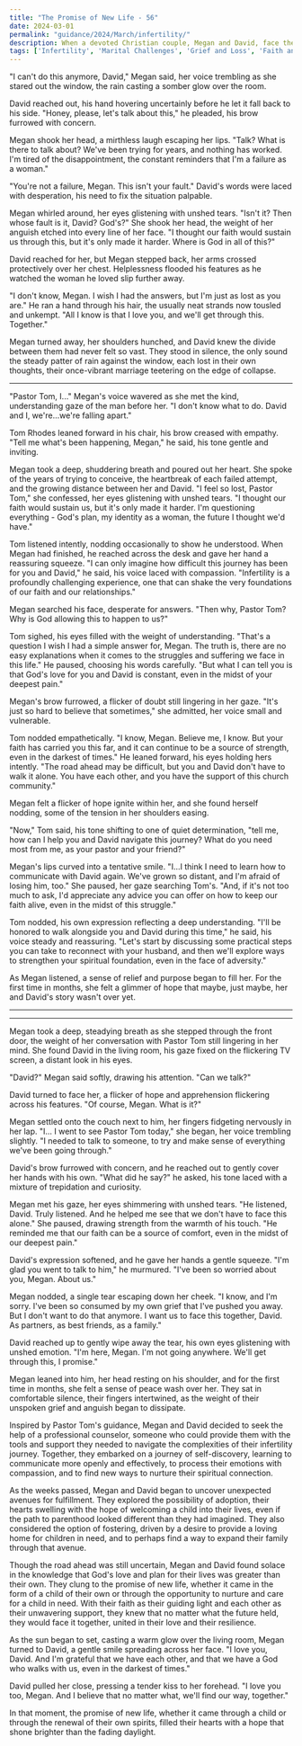 ```yaml
---
title: "The Promise of New Life - 56"
date: 2024-03-01
permalink: "guidance/2024/March/infertility/"
description: When a devoted Christian couple, Megan and David, face the heartbreak of infertility, they struggle to maintain their faith and their marriage. Seeking guidance from Pastor Tom Rhodes, they embark on a journey of self-discovery, understanding, and the possibility of finding hope in the midst of their deepest desires unmet.
tags: ['Infertility', 'Marital Challenges', 'Grief and Loss', 'Faith and Spirituality', 'Pastoral Guidance']
---
```

"I can't do this anymore, David," Megan said, her voice trembling as she stared out the window, the rain casting a somber glow over the room.

David reached out, his hand hovering uncertainly before he let it fall back to his side. "Honey, please, let's talk about this," he pleaded, his brow furrowed with concern.

Megan shook her head, a mirthless laugh escaping her lips. "Talk? What is there to talk about? We've been trying for years, and nothing has worked. I'm tired of the disappointment, the constant reminders that I'm a failure as a woman."

"You're not a failure, Megan. This isn't your fault." David's words were laced with desperation, his need to fix the situation palpable.

Megan whirled around, her eyes glistening with unshed tears. "Isn't it? Then whose fault is it, David? God's?" She shook her head, the weight of her anguish etched into every line of her face. "I thought our faith would sustain us through this, but it's only made it harder. Where is God in all of this?"

David reached for her, but Megan stepped back, her arms crossed protectively over her chest. Helplessness flooded his features as he watched the woman he loved slip further away.

"I don't know, Megan. I wish I had the answers, but I'm just as lost as you are." He ran a hand through his hair, the usually neat strands now tousled and unkempt. "All I know is that I love you, and we'll get through this. Together."

Megan turned away, her shoulders hunched, and David knew the divide between them had never felt so vast. They stood in silence, the only sound the steady patter of rain against the window, each lost in their own thoughts, their once-vibrant marriage teetering on the edge of collapse.

***

"Pastor Tom, I..." Megan's voice wavered as she met the kind, understanding gaze of the man before her. "I don't know what to do. David and I, we're...we're falling apart."

Tom Rhodes leaned forward in his chair, his brow creased with empathy. "Tell me what's been happening, Megan," he said, his tone gentle and inviting.

Megan took a deep, shuddering breath and poured out her heart. She spoke of the years of trying to conceive, the heartbreak of each failed attempt, and the growing distance between her and David. "I feel so lost, Pastor Tom," she confessed, her eyes glistening with unshed tears. "I thought our faith would sustain us, but it's only made it harder. I'm questioning everything - God's plan, my identity as a woman, the future I thought we'd have."

Tom listened intently, nodding occasionally to show he understood. When Megan had finished, he reached across the desk and gave her hand a reassuring squeeze. "I can only imagine how difficult this journey has been for you and David," he said, his voice laced with compassion. "Infertility is a profoundly challenging experience, one that can shake the very foundations of our faith and our relationships."

Megan searched his face, desperate for answers. "Then why, Pastor Tom? Why is God allowing this to happen to us?"

Tom sighed, his eyes filled with the weight of understanding. "That's a question I wish I had a simple answer for, Megan. The truth is, there are no easy explanations when it comes to the struggles and suffering we face in this life." He paused, choosing his words carefully. "But what I can tell you is that God's love for you and David is constant, even in the midst of your deepest pain."

Megan's brow furrowed, a flicker of doubt still lingering in her gaze. "It's just so hard to believe that sometimes," she admitted, her voice small and vulnerable.

Tom nodded empathetically. "I know, Megan. Believe me, I know. But your faith has carried you this far, and it can continue to be a source of strength, even in the darkest of times." He leaned forward, his eyes holding hers intently. "The road ahead may be difficult, but you and David don't have to walk it alone. You have each other, and you have the support of this church community."

Megan felt a flicker of hope ignite within her, and she found herself nodding, some of the tension in her shoulders easing.

"Now," Tom said, his tone shifting to one of quiet determination, "tell me, how can I help you and David navigate this journey? What do you need most from me, as your pastor and your friend?"

Megan's lips curved into a tentative smile. "I...I think I need to learn how to communicate with David again. We've grown so distant, and I'm afraid of losing him, too." She paused, her gaze searching Tom's. "And, if it's not too much to ask, I'd appreciate any advice you can offer on how to keep our faith alive, even in the midst of this struggle."

Tom nodded, his own expression reflecting a deep understanding. "I'll be honored to walk alongside you and David during this time," he said, his voice steady and reassuring. "Let's start by discussing some practical steps you can take to reconnect with your husband, and then we'll explore ways to strengthen your spiritual foundation, even in the face of adversity."

As Megan listened, a sense of relief and purpose began to fill her. For the first time in months, she felt a glimmer of hope that maybe, just maybe, her and David's story wasn't over yet.

***

***

Megan took a deep, steadying breath as she stepped through the front door, the weight of her conversation with Pastor Tom still lingering in her mind. She found David in the living room, his gaze fixed on the flickering TV screen, a distant look in his eyes.

"David?" Megan said softly, drawing his attention. "Can we talk?"

David turned to face her, a flicker of hope and apprehension flickering across his features. "Of course, Megan. What is it?"

Megan settled onto the couch next to him, her fingers fidgeting nervously in her lap. "I... I went to see Pastor Tom today," she began, her voice trembling slightly. "I needed to talk to someone, to try and make sense of everything we've been going through."

David's brow furrowed with concern, and he reached out to gently cover her hands with his own. "What did he say?" he asked, his tone laced with a mixture of trepidation and curiosity.

Megan met his gaze, her eyes shimmering with unshed tears. "He listened, David. Truly listened. And he helped me see that we don't have to face this alone." She paused, drawing strength from the warmth of his touch. "He reminded me that our faith can be a source of comfort, even in the midst of our deepest pain."

David's expression softened, and he gave her hands a gentle squeeze. "I'm glad you went to talk to him," he murmured. "I've been so worried about you, Megan. About us."

Megan nodded, a single tear escaping down her cheek. "I know, and I'm sorry. I've been so consumed by my own grief that I've pushed you away. But I don't want to do that anymore. I want us to face this together, David. As partners, as best friends, as a family."

David reached up to gently wipe away the tear, his own eyes glistening with unshed emotion. "I'm here, Megan. I'm not going anywhere. We'll get through this, I promise."

Megan leaned into him, her head resting on his shoulder, and for the first time in months, she felt a sense of peace wash over her. They sat in comfortable silence, their fingers intertwined, as the weight of their unspoken grief and anguish began to dissipate.

Inspired by Pastor Tom's guidance, Megan and David decided to seek the help of a professional counselor, someone who could provide them with the tools and support they needed to navigate the complexities of their infertility journey. Together, they embarked on a journey of self-discovery, learning to communicate more openly and effectively, to process their emotions with compassion, and to find new ways to nurture their spiritual connection.

As the weeks passed, Megan and David began to uncover unexpected avenues for fulfillment. They explored the possibility of adoption, their hearts swelling with the hope of welcoming a child into their lives, even if the path to parenthood looked different than they had imagined. They also considered the option of fostering, driven by a desire to provide a loving home for children in need, and to perhaps find a way to expand their family through that avenue.

Though the road ahead was still uncertain, Megan and David found solace in the knowledge that God's love and plan for their lives was greater than their own. They clung to the promise of new life, whether it came in the form of a child of their own or through the opportunity to nurture and care for a child in need. With their faith as their guiding light and each other as their unwavering support, they knew that no matter what the future held, they would face it together, united in their love and their resilience.

As the sun began to set, casting a warm glow over the living room, Megan turned to David, a gentle smile spreading across her face. "I love you, David. And I'm grateful that we have each other, and that we have a God who walks with us, even in the darkest of times."

David pulled her close, pressing a tender kiss to her forehead. "I love you too, Megan. And I believe that no matter what, we'll find our way, together."

In that moment, the promise of new life, whether it came through a child or through the renewal of their own spirits, filled their hearts with a hope that shone brighter than the fading daylight.

